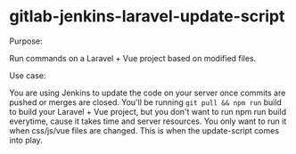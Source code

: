 # gitlab-jenkins-laravel-update-script

Purpose:

Run commands on a Laravel + Vue project based on modified files.

Use case:

You are using Jenkins to update the code on your server once commits are pushed or merges are closed. You'll be running `git pull && npm run` build to build your Laravel + Vue project, but you don't want to run npm run build everytime, cause it takes time and server resources. You only want to run it when css/js/vue files are changed. This is when the update-script comes into play.


